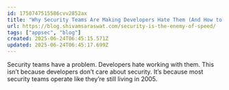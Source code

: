```yaml
---
id: 1750747515586cvv2852ax
title: "Why Security Teams Are Making Developers Hate Them (And How to Fix It)"
url: https://blog.shivamsaraswat.com/security-is-the-enemy-of-speed/
tags: ["appsec", "blog"]
created: 2025-06-24T06:45:15.571Z
updated: 2025-06-24T06:45:17.699Z
---
```

Security teams have a problem. Developers hate working with them. This isn’t because developers don’t care about security. It’s because most security teams operate like they’re still living in 2005.
